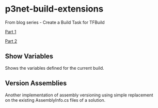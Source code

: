 # p3net-build-extensions

From blog series - Create a Build Task for TFBuild

[Part 1](http://www.michaeltaylorp3.net/create-a-build-task-for-tfbuild/)

[Part 2](http://www.michaeltaylorp3.net/create-a-build-task-for-tfbuild-part-2/)

## Show Variables

Shows the variables defined for the current build.

## Version Assemblies

Another implementation of assembly versioning using simple replacement on the existing AssemblyInfo.cs files of a solution.
